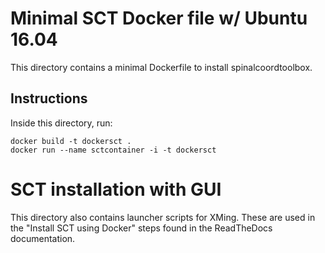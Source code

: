 # Minimal SCT Docker file w/ Ubuntu 16.04

This directory contains a minimal Dockerfile to install spinalcoordtoolbox.

## Instructions

Inside this directory, run:

    docker build -t dockersct .
    docker run --name sctcontainer -i -t dockersct
    
# SCT installation with GUI

This directory also contains launcher scripts for XMing. These are used in the "Install SCT using Docker" steps found in the ReadTheDocs documentation.
